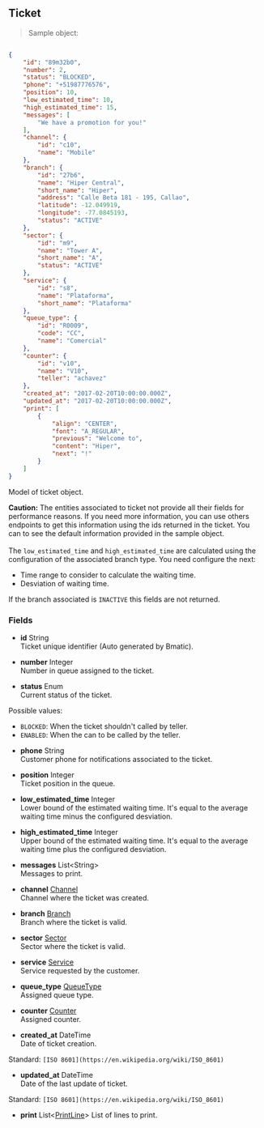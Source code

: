 
## Ticket

> Sample object:

```json

{
    "id": "89m32b0",    
    "number": 2,
    "status": "BLOCKED",
    "phone": "+51987776576",
    "position": 10,
    "low_estimated_time": 10,
    "high_estimated_time": 15,
    "messages": [
        "We have a promotion for you!"
    ],
    "channel": {
        "id": "c10",
        "name": "Mobile"
    },
    "branch": {
        "id": "27b6",
        "name": "Hiper Central",
        "short_name": "Hiper",
        "address": "Calle Beta 181 - 195, Callao",
        "latitude": -12.049919,
        "longitude": -77.0845193,
        "status": "ACTIVE"
    },
    "sector": {
        "id": "m9",
        "name": "Tower A",
        "short_name": "A",
        "status": "ACTIVE"
    },
    "service": {
        "id": "s8",
        "name": "Plataforma",
        "short_name": "Plataforma"
    },
    "queue_type": {
        "id": "R0009",
        "code": "CC",
        "name": "Comercial"
    },
    "counter": {
        "id": "v10",
        "name": "V10",
        "teller": "achavez"
    },
    "created_at": "2017-02-20T10:00:00.000Z",
    "updated_at": "2017-02-20T10:00:00.000Z",
    "print": [
        {
            "align": "CENTER",
            "font": "A_REGULAR",
            "previous": "Welcome to",
            "content": "Hiper",
            "next": "!"
        }
    ]
}
```

Model of ticket object.

<aside class="warning">
<strong>Caution:</strong>
The entities associated to ticket not provide all their fields for performance reasons. If you need more information, you can use others endpoints to get this information using the ids returned in the ticket. You can to see the default information provided in the sample object.<br><br>
The <code>low_estimated_time</code> and <code>high_estimated_time</code> are calculated using the configuration of the associated branch type. You need configure the next:
<ul>
    <li>Time range to consider to calculate the waiting time.</li>
    <li>Desviation of waiting time.</li>
</ul>
If the branch associated is <code>INACTIVE</code> this fields are not returned.
</aside>

### Fields

* **id** <span class="param-type">String</span><br>
Ticket unique identifier (Auto generated by Bmatic).

* **number** <span class="param-type">Integer</span><br>
Number in queue assigned to the ticket.

* **status** <span class="param-type">Enum</span><br>
Current status of the ticket.
<p>
    <span class="param-condition">Possible values:</span>
    <ul>
        <li><code>BLOCKED</code>: When the ticket shouldn't called by teller.</li>
        <li><code>ENABLED</code>: When the can to be called by the teller.</li>
    </ul>
</p>

* **phone** <span class="param-type">String</span><br>
Customer phone for notifications associated to the ticket.

* **position** <span class="param-type">Integer</span><br>
Ticket position in the queue.

* **low_estimated_time** <span class="param-type">Integer</span><br>
Lower bound of the estimated waiting time. It's equal to the average waiting time minus the configured desviation.

* **high_estimated_time** <span class="param-type">Integer</span><br>
Upper bound of the estimated waiting time. It's equal to the average waiting time plus the configured desviation.

* **messages** <span class="param-type">List\<String\></span><br>
Messages to print.

* **channel** <span class="param-type">[Channel](#channel)</span><br>
Channel where the ticket was created.

* **branch** <span class="param-type">[Branch](#branch)</span><br>
Branch where the ticket is valid.

* **sector** <span class="param-type">[Sector](#sector)</span><br>
Sector where the ticket is valid.

* **service** <span class="param-type">[Service](#service)</span><br>
Service requested by the customer.

* **queue_type** <span class="param-type">[QueueType](#queue-type)</span><br>
Assigned queue type.

* **counter** <span class="param-type">[Counter](#counter)</span><br>
Assigned counter.

* **created_at** <span class="param-type">DateTime</span><br>
Date of ticket creation.
<p>
    <span class="param-condition">Standard:</span> <code>[ISO 8601](https://en.wikipedia.org/wiki/ISO_8601)</code>
</p>

* **updated_at** <span class="param-type">DateTime</span><br>
Date of the last update of ticket.
<p>
    <span class="param-condition">Standard:</span> <code>[ISO 8601](https://en.wikipedia.org/wiki/ISO_8601)</code>
</p>

* **print** <span class="param-type">List\<[PrintLine](#print-line)\></span>
List of lines to print.
